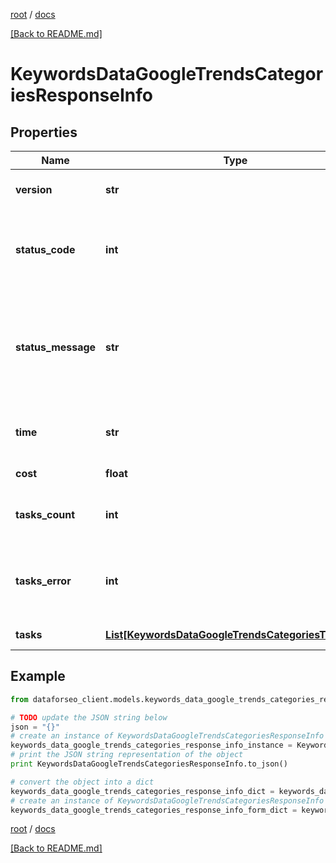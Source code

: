 [root](./../ "root") / [docs](./ "docs")

[[Back to README.md]](./../README.md "[Back to README.md]")

# KeywordsDataGoogleTrendsCategoriesResponseInfo

## Properties

Name | Type | Description | Notes
------------ | ------------- | ------------- | -------------
**version** | **str** | the current version of the API | [optional]
**status_code** | **int** | general status code you can find the full list of the response codes here | [optional]
**status_message** | **str** | general informational message you can find the full list of general informational messages here | [optional]
**time** | **str** | total execution time, seconds | [optional]
**cost** | **float** | total tasks cost, USD | [optional]
**tasks_count** | **int** | the number of tasks in the tasks array | [optional]
**tasks_error** | **int** | the number of tasks in the tasks array returned with an error | [optional]
**tasks** | [**List[KeywordsDataGoogleTrendsCategoriesTaskInfo]**](KeywordsDataGoogleTrendsCategoriesTaskInfo.md) | array of tasks | [optional]

## Example

```python
from dataforseo_client.models.keywords_data_google_trends_categories_response_info import KeywordsDataGoogleTrendsCategoriesResponseInfo

# TODO update the JSON string below
json = "{}"
# create an instance of KeywordsDataGoogleTrendsCategoriesResponseInfo from a JSON string
keywords_data_google_trends_categories_response_info_instance = KeywordsDataGoogleTrendsCategoriesResponseInfo.from_json(json)
# print the JSON string representation of the object
print KeywordsDataGoogleTrendsCategoriesResponseInfo.to_json()

# convert the object into a dict
keywords_data_google_trends_categories_response_info_dict = keywords_data_google_trends_categories_response_info_instance.to_dict()
# create an instance of KeywordsDataGoogleTrendsCategoriesResponseInfo from a dict
keywords_data_google_trends_categories_response_info_form_dict = keywords_data_google_trends_categories_response_info.from_dict(keywords_data_google_trends_categories_response_info_dict)
```

  

[root](./../ "root") / [docs](./ "docs")

[[Back to README.md]](./../README.md "[Back to README.md]")